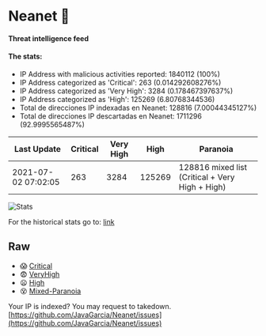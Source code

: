 # Neanet :hocho:
#### Threat intelligence feed
#### The stats:

- IP Address with malicious activities reported: 1840112 (100%)
- IP Address categorized as 'Critical':  263 (0.014292608276%)
- IP Address categorized as 'Very High':  3284 (0.178467397637%)
- IP Address categorized as 'High':  125269 (6.80768344536)
- Total de direcciones IP indexadas en Neanet:  128816 (7.00044345127%)
- Total de direcciones IP descartadas en Neanet:  1711296 (92.9995565487%)

| Last Update | Critical | Very High | High | Paranoia |
| --- | --- | --- | --- | --- |
| 2021-07-02 07:02:05 | 263 | 3284 | 125269 | 128816 mixed list (Critical + Very High + High)|

![Stats](https://docs.google.com/spreadsheets/d/e/2PACX-1vSnaNMIXVabIpDJjufMlzH7poXnshF3mgd8Is1g9ytUEzVsP5my4Trn8f-xkoLLQ38xpL3HtmUexLo6/pubchart?oid=501124687&format=image)

For the historical stats go to: [link](/stats.csv)
## Raw
- :scream: [Critical](https://raw.githubusercontent.com/JavaGarcia/Neanet/master/blacklists/neanet_critical.txt)
- :fearful: [VeryHigh](https://raw.githubusercontent.com/JavaGarcia/Neanet/master/blacklists/neanet_veryHigh.txtt)
- :frowning: [High](https://raw.githubusercontent.com/JavaGarcia/Neanet/master/blacklists/neanet_high.txt)
- :dizzy_face: [Mixed-Paranoia](https://raw.githubusercontent.com/JavaGarcia/Neanet/master/blacklists/neanet_all.txt)


Your IP is indexed? You may request to takedown. [https://github.com/JavaGarcia/Neanet/issues](https://github.com/JavaGarcia/Neanet/issues)























































































































































































































































































































































































































































































































































































































































































































































































































































































































































































































































































































































































































































































































































































































































































































































































































































































































































































































































































































































































































































































































































































































































































































































































































































































































































































































































































































































































































































































































































































































































































































































































































































































































































































































































































































































































































































































































































































































































































































































































































































































































































































































































































































































































































































































































































































































































































































































































































































































































































































































































































































































































































































































































































































































































































































































































































































































































































































































































































































































































































































































































































































































































































































































































































































































































































































































































































































































































































































































































































































































































































































































































































































































































































































































































































































































